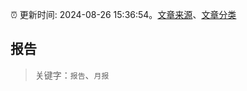 :alarm_clock: 更新时间: 2024-08-26 15:36:54。[文章来源](/README.md)、[文章分类](/TAGS.md)

## 报告


> 关键字：`报告`、`月报`



